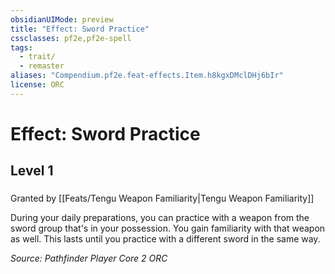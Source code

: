 ```yaml
---
obsidianUIMode: preview
title: "Effect: Sword Practice"
cssclasses: pf2e,pf2e-spell
tags:
  - trait/
  - remaster
aliases: "Compendium.pf2e.feat-effects.Item.h8kgxDMclDHj6bIr"
license: ORC
---
```

# Effect: Sword Practice
## Level 1
### 






Granted by [[Feats/Tengu Weapon Familiarity|Tengu Weapon Familiarity]]

During your daily preparations, you can practice with a weapon from the sword group that's in your possession. You gain familiarity with that weapon as well. This lasts until you practice with a different sword in the same way.

*Source: Pathfinder Player Core 2*
*ORC*